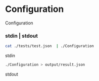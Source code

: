 # Configuration
Configuration

### stdin | stdout

```sh
cat ./tests/test.json  | ./Configuration
```

stdin


```sh
./Configuration > output/result.json
```

stdout
